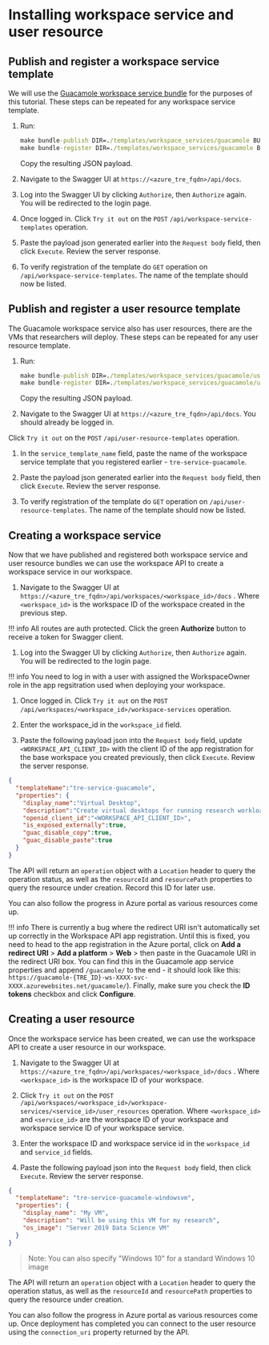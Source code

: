 # Installing workspace service and user resource

## Publish and register a workspace service template

We will use the [Guacamole workspace service bundle](./tre-templates/workspace-services/guacamole.md) for the purposes of this tutorial. These steps can be repeated for any workspace service template.

1. Run:

    ```cmd
    make bundle-publish DIR=./templates/workspace_services/guacamole BUNDLE_TYPE=workspace_service
    make bundle-register DIR=./templates/workspace_services/guacamole BUNDLE_TYPE=workspace_service
    ```

    Copy the resulting JSON payload.

1. Navigate to the Swagger UI at `https://<azure_tre_fqdn>/api/docs`.

1. Log into the Swagger UI by clicking `Authorize`, then `Authorize` again. You will be redirected to the login page.

1. Once logged in. Click `Try it out` on the `POST` `/api/workspace-service-templates` operation.

1. Paste the payload json generated earlier into the `Request body` field, then click `Execute`. Review the server response.

1. To verify registration of the template do `GET` operation on `/api/workspace-service-templates`. The name of the template should now be listed.

## Publish and register a user resource template

The Guacamole workspace service also has user resources, there are the VMs that researchers will deploy. These steps can be repeated for any user resource template.

1. Run:

    ```cmd
    make bundle-publish DIR=./templates/workspace_services/guacamole/user_resources/guacamole-azure-windowsvm BUNDLE_TYPE=user_resource
    make bundle-register DIR=./templates/workspace_services/guacamole/user_resources/guacamole-azure-windowsvm BUNDLE_TYPE=user_resource
    ```

    Copy the resulting JSON payload.

1. Navigate to the Swagger UI at `https://<azure_tre_fqdn>/api/docs`. You should already be logged in.

Click `Try it out` on the `POST` `/api/user-resource-templates` operation.

1. In the `service_template_name` field, paste the name of the workspace service template that you registered earlier - `tre-service-guacamole`.

1. Paste the payload json generated earlier into the `Request body` field, then click `Execute`. Review the server response.

1. To verify registration of the template do `GET` operation on `/api/user-resource-templates`. The name of the template should now be listed.

## Creating a workspace service

Now that we have published and registered both workspace service and user resource bundles we can use the workspace API to create a workspace service in our workspace.

1. Navigate to the Swagger UI at `https://<azure_tre_fqdn>/api/workspaces/<workspace_id>/docs` . Where `<workspace_id>` is the workspace ID of the workspace created in the previous step.

!!! info
    All routes are auth protected. Click the green **Authorize** button to receive a token for Swagger client.

1. Log into the Swagger UI by clicking `Authorize`, then `Authorize` again. You will be redirected to the login page.

!!! info
    You need to log in with a user with assigned the WorkspaceOwner role in the app regsitration used when deploying your workspace.

1. Once logged in. Click `Try it out` on the `POST` `/api/workspaces/<workspace_id>/workspace-services` operation.

1. Enter the workspace_id in the `workspace_id` field.

1. Paste the following payload json into the `Request body` field, update `<WORKSPACE_API_CLIENT_ID>` with the client ID of the app registration for the base workspace you created previously, then click `Execute`. Review the server response.

```json
{
  "templateName":"tre-service-guacamole",
  "properties": {
    "display_name":"Virtual Desktop",
    "description":"Create virtual desktops for running research workloads",
    "openid_client_id":"<WORKSPACE_API_CLIENT_ID>",
    "is_exposed_externally":true,
    "guac_disable_copy":true,
    "guac_disable_paste":true
  }
}
```

The API will return an `operation` object with a `Location` header to query the operation status, as well as the `resourceId` and `resourcePath` properties to query the resource under creation. Record this ID for later use.

You can also follow the progress in Azure portal as various resources come up.

!!! info
    There is currently a bug where the redirect URI isn't automatically set up correctly in the Workspace API app registration.
    Until this is fixed, you need to head to the app registration in the Azure portal, click on **Add a redirect URI** > **Add a platform** > **Web** > then paste in the Guacamole URI in the redirect URI box.
    You can find this in the Guacamole app service properties and append `/guacamole/` to the end - it should look like this: `https://guacamole-{TRE_ID}-ws-XXXX-svc-XXXX.azurewebsites.net/guacamole/`). Finally, make sure you check the **ID tokens** checkbox and click **Configure**.

## Creating a user resource

Once the workspace service has been created, we can use the workspace API to create a user resource in our workspace.

1. Navigate to the Swagger UI at `https://<azure_tre_fqdn>/api/workspaces/<workspace_id>/docs` . Where `<workspace_id>` is the workspace ID of your workspace.

1. Click `Try it out` on the `POST` `/api/workspaces/<workspace_id>/workspace-services/<service_id>/user_resources` operation. Where `<workspace_id>` and `<service_id>` are the workspace ID of your workspace and workspace service ID of your workspace service.

1. Enter the workspace ID and workspace service id in the `workspace_id` and `service_id` fields.

1. Paste the following payload json into the `Request body` field, then click `Execute`. Review the server response.

```json
{
  "templateName": "tre-service-guacamole-windowsvm",
  "properties": {
    "display_name": "My VM",
    "description": "Will be using this VM for my research",
    "os_image": "Server 2019 Data Science VM"
  }
}
```

> Note: You can also specify "Windows 10" for a standard Windows 10 image

The API will return an `operation` object with a `Location` header to query the operation status, as well as the `resourceId` and `resourcePath` properties to query the resource under creation.

You can also follow the progress in Azure portal as various resources come up. Once deployment has completed you can connect to the user resource using the `connection_uri` property returned by the API.
